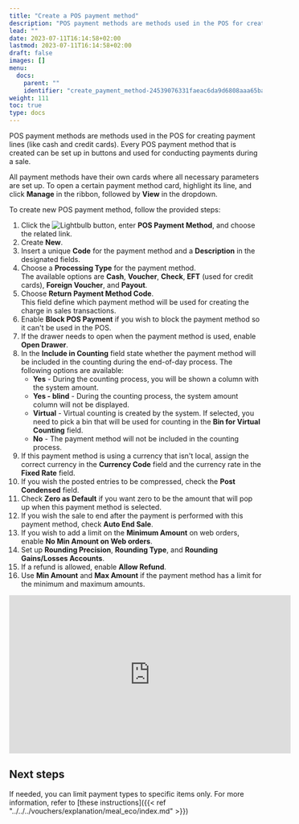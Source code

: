 ```yaml
---
title: "Create a POS payment method"
description: "POS payment methods are methods used in the POS for creating payment lines (like cash and credit cards). Every POS payment method that is created can be set up in buttons and used for conducting payments during a sale."
lead: ""
date: 2023-07-11T16:14:58+02:00
lastmod: 2023-07-11T16:14:58+02:00
draft: false
images: []
menu:
  docs:
    parent: ""
    identifier: "create_payment_method-24539076331faeac6da9d6808aaa65ba"
weight: 111
toc: true
type: docs
---
```


POS payment methods are methods used in the POS for creating payment lines (like cash and credit cards). Every POS payment method that is created can be set up in buttons and used for conducting payments during a sale.

All payment methods have their own cards where all necessary parameters are set up. To open a certain payment method card, highlight its line, and click **Manage** in the ribbon, followed by **View** in the dropdown. 

To create new POS payment method, follow the provided steps:

1. Click the ![Lightbulb](Lightbulb_icon.PNG) button, enter **POS Payment Method**, and choose the related link. 
2. Create **New**.
3. Insert a unique **Code** for the payment method and a **Description** in the designated fields.
4. Choose a **Processing Type** for the payment method.      
   The available options are **Cash**, **Voucher**, **Check**, **EFT** (used for credit cards), **Foreign Voucher**, and **Payout**.
5. Choose **Return Payment Method Code**.    
   This field define which payment method will be used for creating the charge in sales transactions.
6. Enable **Block POS Payment** if you wish to block the payment method so it can't be used in the POS.
7. If the drawer needs to open when the payment method is used, enable **Open Drawer**.
8. In the **Include in Counting** field state whether the payment method will be included in the counting during the end-of-day process. The following options are available:
   - **Yes** - During the counting process, you will be shown a column with the system amount.
   - **Yes - blind** - During the counting process, the system amount column will not be displayed.
   - **Virtual** - Virtual counting is created by the system. If selected, you need to pick a bin that will be used for counting in the **Bin for Virtual Counting** field.
   - **No** - The payment method will not be included in the counting process.
9. If this payment method is using a currency that isn't local, assign the correct currency in the **Currency Code** field and the currency rate in the **Fixed Rate** field.
10. If you wish the posted entries to be compressed, check the **Post Condensed** field.
11. Check **Zero as Default** if you want zero to be the amount that will pop up when this payment method is selected.
12. If you wish the sale to end after the payment is performed with this payment method, check **Auto End Sale**.
13. If you wish to add a limit on the **Minimum Amount** on web orders, enable **No Min Amount on Web orders**.
14. Set up **Rounding Precision**, **Rounding Type**, and **Rounding Gains/Losses Accounts**.
15. If a refund is allowed, enable **Allow Refund**.
16. Use **Min Amount** and **Max Amount** if the payment method has a limit for the minimum and maximum amounts.

<iframe width="560" height="315" src="https://www.youtube.com/embed/czGJ2OqvsNw" title="YouTube video player" frameborder="0" allow="accelerometer; autoplay; clipboard-write; encrypted-media; gyroscope; picture-in-picture; web-share" allowfullscreen></iframe>

## Next steps

If needed, you can limit payment types to specific items only. For more information, refer to [these instructions]({{< ref "../../../vouchers/explanation/meal_eco/index.md" >}})

